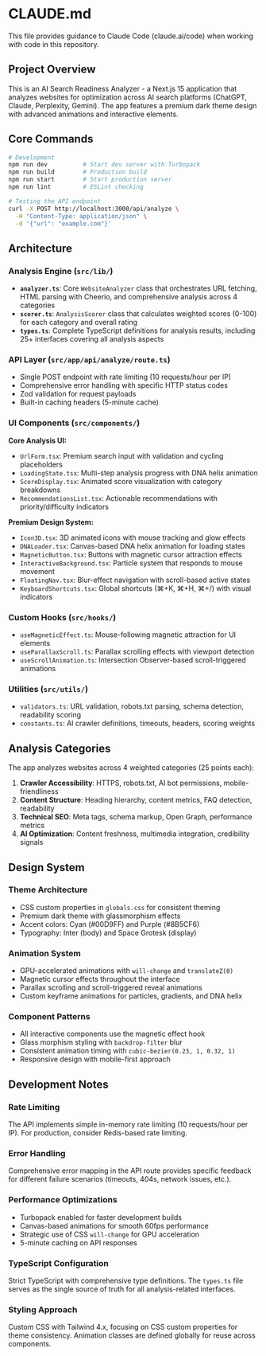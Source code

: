 # CLAUDE.md

This file provides guidance to Claude Code (claude.ai/code) when working with code in this repository.

## Project Overview

This is an AI Search Readiness Analyzer - a Next.js 15 application that analyzes websites for optimization across AI search platforms (ChatGPT, Claude, Perplexity, Gemini). The app features a premium dark theme design with advanced animations and interactive elements.

## Core Commands

```bash
# Development
npm run dev          # Start dev server with Turbopack
npm run build        # Production build
npm run start        # Start production server
npm run lint         # ESLint checking

# Testing the API endpoint
curl -X POST http://localhost:3000/api/analyze \
  -H "Content-Type: application/json" \
  -d '{"url": "example.com"}'
```

## Architecture

### Analysis Engine (`src/lib/`)
- **`analyzer.ts`**: Core `WebsiteAnalyzer` class that orchestrates URL fetching, HTML parsing with Cheerio, and comprehensive analysis across 4 categories
- **`scorer.ts`**: `AnalysisScorer` class that calculates weighted scores (0-100) for each category and overall rating
- **`types.ts`**: Complete TypeScript definitions for analysis results, including 25+ interfaces covering all analysis aspects

### API Layer (`src/app/api/analyze/route.ts`)
- Single POST endpoint with rate limiting (10 requests/hour per IP)
- Comprehensive error handling with specific HTTP status codes
- Zod validation for request payloads
- Built-in caching headers (5-minute cache)

### UI Components (`src/components/`)
**Core Analysis UI:**
- `UrlForm.tsx`: Premium search input with validation and cycling placeholders
- `LoadingState.tsx`: Multi-step analysis progress with DNA helix animation
- `ScoreDisplay.tsx`: Animated score visualization with category breakdowns
- `RecommendationsList.tsx`: Actionable recommendations with priority/difficulty indicators

**Premium Design System:**
- `Icon3D.tsx`: 3D animated icons with mouse tracking and glow effects
- `DNALoader.tsx`: Canvas-based DNA helix animation for loading states
- `MagneticButton.tsx`: Buttons with magnetic cursor attraction effects
- `InteractiveBackground.tsx`: Particle system that responds to mouse movement
- `FloatingNav.tsx`: Blur-effect navigation with scroll-based active states
- `KeyboardShortcuts.tsx`: Global shortcuts (⌘+K, ⌘+H, ⌘+/) with visual indicators

### Custom Hooks (`src/hooks/`)
- `useMagneticEffect.ts`: Mouse-following magnetic attraction for UI elements
- `useParallaxScroll.ts`: Parallax scrolling effects with viewport detection
- `useScrollAnimation.ts`: Intersection Observer-based scroll-triggered animations

### Utilities (`src/utils/`)
- `validators.ts`: URL validation, robots.txt parsing, schema detection, readability scoring
- `constants.ts`: AI crawler definitions, timeouts, headers, scoring weights

## Analysis Categories

The app analyzes websites across 4 weighted categories (25 points each):

1. **Crawler Accessibility**: HTTPS, robots.txt, AI bot permissions, mobile-friendliness
2. **Content Structure**: Heading hierarchy, content metrics, FAQ detection, readability
3. **Technical SEO**: Meta tags, schema markup, Open Graph, performance metrics
4. **AI Optimization**: Content freshness, multimedia integration, credibility signals

## Design System

### Theme Architecture
- CSS custom properties in `globals.css` for consistent theming
- Premium dark theme with glassmorphism effects
- Accent colors: Cyan (#00D9FF) and Purple (#8B5CF6)
- Typography: Inter (body) and Space Grotesk (display)

### Animation System
- GPU-accelerated animations with `will-change` and `translateZ(0)`
- Magnetic cursor effects throughout the interface
- Parallax scrolling and scroll-triggered reveal animations
- Custom keyframe animations for particles, gradients, and DNA helix

### Component Patterns
- All interactive components use the magnetic effect hook
- Glass morphism styling with `backdrop-filter` blur
- Consistent animation timing with `cubic-bezier(0.23, 1, 0.32, 1)`
- Responsive design with mobile-first approach

## Development Notes

### Rate Limiting
The API implements simple in-memory rate limiting (10 requests/hour per IP). For production, consider Redis-based rate limiting.

### Error Handling
Comprehensive error mapping in the API route provides specific feedback for different failure scenarios (timeouts, 404s, network issues, etc.).

### Performance Optimizations
- Turbopack enabled for faster development builds
- Canvas-based animations for smooth 60fps performance
- Strategic use of CSS `will-change` for GPU acceleration
- 5-minute caching on API responses

### TypeScript Configuration
Strict TypeScript with comprehensive type definitions. The `types.ts` file serves as the single source of truth for all analysis-related interfaces.

### Styling Approach
Custom CSS with Tailwind 4.x, focusing on CSS custom properties for theme consistency. Animation classes are defined globally for reuse across components.